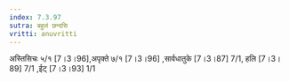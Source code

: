 ```yaml
---
index: 7.3.97
sutra: बहुलं छन्दसि
vritti: anuvritti
---
```


अस्तिसिचः ५/१ [7।3।96],अपृक्ते ७/१ [7।3।96] ,सार्वधातुके [7।3।87] 7/1, हलि [7।3।89] 7/1  ,ईट् [7।3।93] 1/1